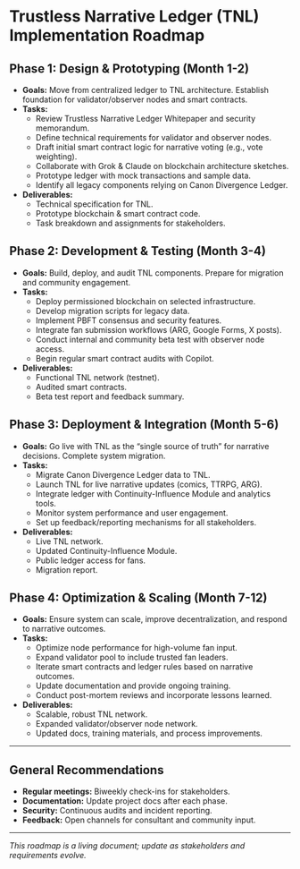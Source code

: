 # Trustless Narrative Ledger (TNL) Implementation Roadmap

## Phase 1: Design & Prototyping (Month 1-2)
- **Goals:** Move from centralized ledger to TNL architecture. Establish foundation for validator/observer nodes and smart contracts.
- **Tasks:**
  - Review Trustless Narrative Ledger Whitepaper and security memorandum.
  - Define technical requirements for validator and observer nodes.
  - Draft initial smart contract logic for narrative voting (e.g., vote weighting).
  - Collaborate with Grok & Claude on blockchain architecture sketches.
  - Prototype ledger with mock transactions and sample data.
  - Identify all legacy components relying on Canon Divergence Ledger.
- **Deliverables:**
  - Technical specification for TNL.
  - Prototype blockchain & smart contract code.
  - Task breakdown and assignments for stakeholders.

## Phase 2: Development & Testing (Month 3-4)
- **Goals:** Build, deploy, and audit TNL components. Prepare for migration and community engagement.
- **Tasks:**
  - Deploy permissioned blockchain on selected infrastructure.
  - Develop migration scripts for legacy data.
  - Implement PBFT consensus and security features.
  - Integrate fan submission workflows (ARG, Google Forms, X posts).
  - Conduct internal and community beta test with observer node access.
  - Begin regular smart contract audits with Copilot.
- **Deliverables:**
  - Functional TNL network (testnet).
  - Audited smart contracts.
  - Beta test report and feedback summary.

## Phase 3: Deployment & Integration (Month 5-6)
- **Goals:** Go live with TNL as the “single source of truth” for narrative decisions. Complete system migration.
- **Tasks:**
  - Migrate Canon Divergence Ledger data to TNL.
  - Launch TNL for live narrative updates (comics, TTRPG, ARG).
  - Integrate ledger with Continuity-Influence Module and analytics tools.
  - Monitor system performance and user engagement.
  - Set up feedback/reporting mechanisms for all stakeholders.
- **Deliverables:**
  - Live TNL network.
  - Updated Continuity-Influence Module.
  - Public ledger access for fans.
  - Migration report.

## Phase 4: Optimization & Scaling (Month 7-12)
- **Goals:** Ensure system can scale, improve decentralization, and respond to narrative outcomes.
- **Tasks:**
  - Optimize node performance for high-volume fan input.
  - Expand validator pool to include trusted fan leaders.
  - Iterate smart contracts and ledger rules based on narrative outcomes.
  - Update documentation and provide ongoing training.
  - Conduct post-mortem reviews and incorporate lessons learned.
- **Deliverables:**
  - Scalable, robust TNL network.
  - Expanded validator/observer node network.
  - Updated docs, training materials, and process improvements.

---

## General Recommendations
- **Regular meetings:** Biweekly check-ins for stakeholders.
- **Documentation:** Update project docs after each phase.
- **Security:** Continuous audits and incident reporting.
- **Feedback:** Open channels for consultant and community input.

---

*This roadmap is a living document; update as stakeholders and requirements evolve.*